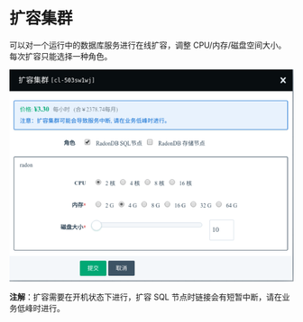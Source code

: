---
---

# 扩容集群

可以对一个运行中的数据库服务进行在线扩容，调整 CPU/内存/磁盘空间大小。每次扩容只能选择一种角色。

![扩容集群](../_images/scale.png)



**注解**：扩容需要在开机状态下进行，扩容 SQL 节点时链接会有短暂中断，请在业务低峰时进行。